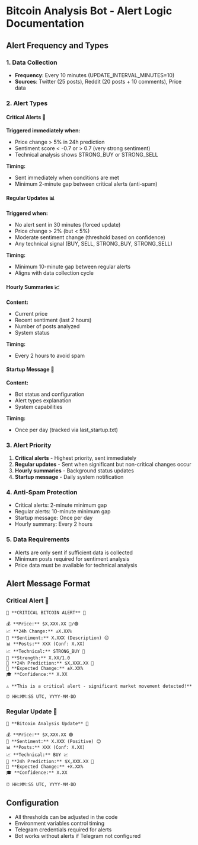 # Bitcoin Analysis Bot - Alert Logic Documentation

## Alert Frequency and Types

### 1. Data Collection
- **Frequency**: Every 10 minutes (UPDATE_INTERVAL_MINUTES=10)
- **Sources**: Twitter (25 posts), Reddit (20 posts + 10 comments), Price data

### 2. Alert Types

#### Critical Alerts 🚨
**Triggered immediately when:**
- Price change > 5% in 24h prediction
- Sentiment score < -0.7 or > 0.7 (very strong sentiment)
- Technical analysis shows STRONG_BUY or STRONG_SELL

**Timing:**
- Sent immediately when conditions are met
- Minimum 2-minute gap between critical alerts (anti-spam)

#### Regular Updates 📊
**Triggered when:**
- No alert sent in 30 minutes (forced update)
- Price change > 2% (but < 5%)
- Moderate sentiment change (threshold based on confidence)
- Any technical signal (BUY, SELL, STRONG_BUY, STRONG_SELL)

**Timing:**
- Minimum 10-minute gap between regular alerts
- Aligns with data collection cycle

#### Hourly Summaries 📈
**Content:**
- Current price
- Recent sentiment (last 2 hours)
- Number of posts analyzed
- System status

**Timing:**
- Every 2 hours to avoid spam

#### Startup Message 🤖
**Content:**
- Bot status and configuration
- Alert types explanation
- System capabilities

**Timing:**
- Once per day (tracked via last_startup.txt)

### 3. Alert Priority
1. **Critical alerts** - Highest priority, sent immediately
2. **Regular updates** - Sent when significant but non-critical changes occur
3. **Hourly summaries** - Background status updates
4. **Startup message** - Daily system notification

### 4. Anti-Spam Protection
- Critical alerts: 2-minute minimum gap
- Regular alerts: 10-minute minimum gap
- Startup message: Once per day
- Hourly summary: Every 2 hours

### 5. Data Requirements
- Alerts are only sent if sufficient data is collected
- Minimum posts required for sentiment analysis
- Price data must be available for technical analysis

## Alert Message Format

### Critical Alert 🚨
```
🚨 **CRITICAL BITCOIN ALERT** 🚨

💰 **Price:** $X,XXX.XX 🔴/🟢
📈 **24h Change:** ±X.XX%
💭 **Sentiment:** X.XXX (Description) 😊
📊 **Posts:** XXX (Conf: X.XX)
📈 **Technical:** STRONG_BUY 🚀
🎯 **Strength:** X.XX/1.0
🔮 **24h Prediction:** $X,XXX.XX 🔺
🎯 **Expected Change:** ±X.XX%
🎓 **Confidence:** X.XX

⚠️ **This is a critical alert - significant market movement detected!**

⏰ HH:MM:SS UTC, YYYY-MM-DD
```

### Regular Update 🔮
```
🔮 **Bitcoin Analysis Update** 🔮

💰 **Price:** $X,XXX.XX 🟢
💭 **Sentiment:** X.XXX (Positive) 😊
📊 **Posts:** XXX (Conf: X.XX)
📈 **Technical:** BUY 📈
🔮 **24h Prediction:** $X,XXX.XX 🔺
🎯 **Expected Change:** +X.XX%
🎓 **Confidence:** X.XX

⏰ HH:MM:SS UTC, YYYY-MM-DD
```

## Configuration
- All thresholds can be adjusted in the code
- Environment variables control timing
- Telegram credentials required for alerts
- Bot works without alerts if Telegram not configured
